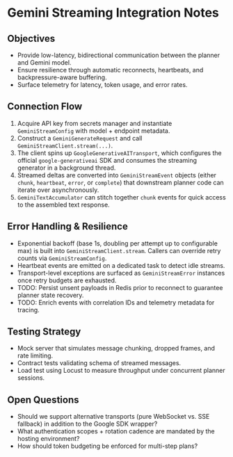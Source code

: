 # Gemini Streaming Integration Notes

## Objectives
- Provide low-latency, bidirectional communication between the planner and Gemini model.
- Ensure resilience through automatic reconnects, heartbeats, and backpressure-aware buffering.
- Surface telemetry for latency, token usage, and error rates.

## Connection Flow
1. Acquire API key from secrets manager and instantiate
   `GeminiStreamConfig` with model + endpoint metadata.
2. Construct a `GeminiGenerateRequest` and call
   `GeminiStreamClient.stream(...)`.
3. The client spins up `GoogleGenerativeAITransport`, which configures the
   official `google-generativeai` SDK and consumes the streaming generator in a
   background thread.
4. Streamed deltas are converted into `GeminiStreamEvent` objects (either
   `chunk`, `heartbeat`, `error`, or `complete`) that downstream planner code
   can iterate over asynchronously.
5. `GeminiTextAccumulator` can stitch together `chunk` events for quick access
   to the assembled text response.

## Error Handling & Resilience
- Exponential backoff (base 1s, doubling per attempt up to configurable max)
  is built into `GeminiStreamClient.stream`. Callers can override retry counts
  via `GeminiStreamConfig`.
- Heartbeat events are emitted on a dedicated task to detect idle streams.
- Transport-level exceptions are surfaced as `GeminiStreamError` instances
  once retry budgets are exhausted.
- TODO: Persist unsent payloads in Redis prior to reconnect to guarantee
  planner state recovery.
- TODO: Enrich events with correlation IDs and telemetry metadata for tracing.

## Testing Strategy
- Mock server that simulates message chunking, dropped frames, and rate limiting.
- Contract tests validating schema of streamed messages.
- Load test using Locust to measure throughput under concurrent planner sessions.

## Open Questions
- Should we support alternative transports (pure WebSocket vs. SSE fallback)
  in addition to the Google SDK wrapper?
- What authentication scopes + rotation cadence are mandated by the hosting
  environment?
- How should token budgeting be enforced for multi-step plans?

